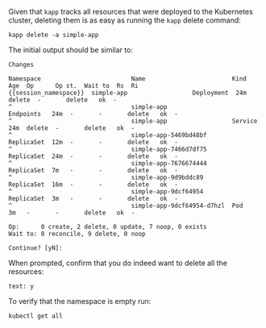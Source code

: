 Given that `kapp` tracks all resources that were deployed to the Kubernetes cluster, deleting them is as easy as running the `kapp` delete command:

```execute
kapp delete -a simple-app
```

The initial output should be similar to:

```
Changes

Namespace                         Name                        Kind        Age  Op      Op st.  Wait to  Rs  Ri  
{{session_namespace}}  simple-app                  Deployment  24m  delete  -       delete   ok  -  
^                                 simple-app                  Endpoints   24m  -       -       delete   ok  -  
^                                 simple-app                  Service     24m  delete  -       delete   ok  -  
^                                 simple-app-5469bd48bf       ReplicaSet  12m  -       -       delete   ok  -  
^                                 simple-app-7466d7df75       ReplicaSet  24m  -       -       delete   ok  -  
^                                 simple-app-7676674444       ReplicaSet  7m   -       -       delete   ok  -  
^                                 simple-app-9d9bddc89        ReplicaSet  16m  -       -       delete   ok  -  
^                                 simple-app-9dcf64954        ReplicaSet  3m   -       -       delete   ok  -  
^                                 simple-app-9dcf64954-d7hzl  Pod         3m   -       -       delete   ok  -  

Op:      0 create, 2 delete, 0 update, 7 noop, 0 exists
Wait to: 0 reconcile, 9 delete, 0 noop

Continue? [yN]: 
```

When prompted, confirm that you do indeed want to delete all the resources:

```terminal:input
text: y
```

To verify that the namespace is empty run:

```execute
kubectl get all
```
